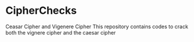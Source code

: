 # CipherChecks
Ceasar Cipher and Vigenere Cipher
This repository contains codes to crack both the vignere cipher and the caesar cipher

